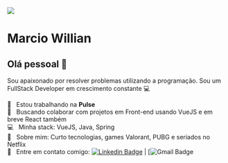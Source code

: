 <img width="auto" src="https://github.com/tgmarinho/tgmarinho/blob/master/banner.png">


# Marcio Willian

## Olá pessoal 👋
Sou apaixonado por resolver problemas utilizando a programação.
Sou um FullStack Developer em crescimento constante :computer:

 :rocket:  &nbsp; Estou trabalhando na **Pulse**
 <br/> :purple_heart: &nbsp; Buscando colaborar com projetos em Front-end usando VueJS e em breve React também
 <br/> :computer: &nbsp; Minha stack: VueJS, Java, Spring
 <br/> 💬  &nbsp; Sobre mim: Curto tecnologias, games Valorant, PUBG e seriados no Netflix
 <br/> :email: &nbsp; Entre em contato comigo: [![Linkedin Badge](https://www.linkedin.com/in/marcio-willian-a4b62b106/)](https://www.linkedin.com/in/tgmarinho/) 
| 
[![Gmail Badge](https://www.linkedin.com/in/marcio-willian-a4b62b106/)
